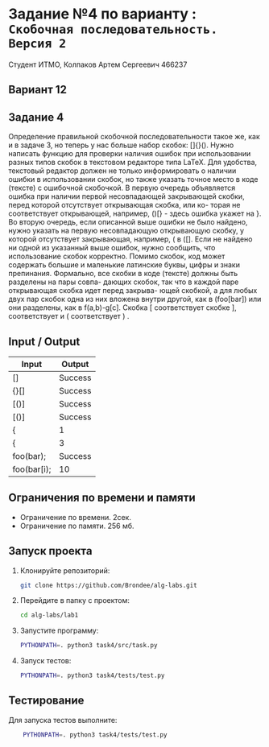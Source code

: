 # Задание №4 по варианту : `Скобочная последовательность. Версия 2`

Студент ИТМО, Колпаков Артем Сергеевич 466237

## Вариант 12

## Задание 4

Определение правильной скобочной последовательности такое же, как и в
задаче 3, но теперь у нас больше набор скобок: []{}().
Нужно написать функцию для проверки наличия ошибок при использовании
разных типов скобок в текстовом редакторе типа LaTeX.
Для удобства, текстовый редактор должен не только информировать о наличии
ошибки в использовании скобок, но также указать точное место в коде (тексте) с
ошибочной скобочкой.
В первую очередь объявляется ошибка при наличии первой несовпадающей
закрывающей скобки, перед которой отсутствует открывающая скобка, или ко-
торая не соответствует открывающей, например, ()[} - здесь ошибка укажет на
}.
Во вторую очередь, если описанной выше ошибки не было найдено, нужно
указать на первую несовпадающую открывающую скобку, у которой отсутствует
закрывающая, например, ( в ([].
Если не найдено ни одной из указанный выше ошибок, нужно сообщить, что
использование скобок корректно.
Помимо скобок, код может содержать большие и маленькие латинские буквы,
цифры и знаки препинания.
Формально, все скобки в коде (тексте) должны быть разделены на пары совпа-
дающих скобок, так что в каждой паре открывающая скобка идет перед закрыва-
ющей скобкой, а для любых двух пар скобок одна из них вложена внутри другой,
как в (foo[bar]) или они разделены, как в f(a,b)-g[c]. Скобка [ соответствует
скобке ], соответствует и ( соответствует ) .

## Input / Output

| Input       | Output  |
| ----------- | ------- |
| []          | Success |
| {}[]        | Success |
| [()]        | Success |
| [()]        | Success |
| {           | 1       |
| {           | 3       |
| foo(bar);   | Success |
| foo(bar[i); | 10      |

## Ограничения по времени и памяти

- Ограничение по времени. 2сек.
- Ограничение по памяти. 256 мб.

## Запуск проекта

1. Клонируйте репозиторий:
   ```bash
   git clone https://github.com/Brondee/alg-labs.git
   ```
2. Перейдите в папку с проектом:
   ```bash
   cd alg-labs/lab1
   ```
3. Запустите программу:

   ```bash
   PYTHONPATH=. python3 task4/src/task.py
   ```

4. Запуск тестов:

   ```bash
   PYTHONPATH=. python3 task4/tests/test.py

   ```

## Тестирование

Для запуска тестов выполните:

```bash
    PYTHONPATH=. python3 task4/tests/test.py
```

